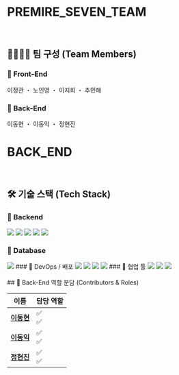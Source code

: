 # PREMIRE_SEVEN_TEAM
<br>

## 👨‍👩‍👧‍👦 팀 구성 (Team Members)
### 🔹 Front-End
이정관 ・ 노인영 ・ 이지희 ・ 추민해
### 🔹 Back-End
이동현 ・ 이동익 ・ 정현진
<br>

# BACK_END
<br>

## 🛠️ 기술 스택 (Tech Stack)
### 🔹 Backend
<img src="https://img.shields.io/badge/Java-007396?style=for-the-badge&logo=OpenJDK&logoColor=white"/> <img src="https://img.shields.io/badge/SpringBoot-6DB33F?style=for-the-badge&logo=SpringBoot&logoColor=white"/> <img src="https://img.shields.io/badge/SpringSecurity-6DB33F?style=for-the-badge&logo=springsecurity&logoColor=white"/> <img src="https://img.shields.io/badge/JPA-59666C?style=for-the-badge&logo=hibernate&logoColor=white"/> <img src="https://img.shields.io/badge/Redis-DC382D?style=for-the-badge&logo=redis&logoColor=white"/> 
### 🔹 Database
<img src="https://img.shields.io/badge/MySQL-4479A1?style=for-the-badge&logo=mysql&logoColor=white"/> 
### 🔹 DevOps / 배포
<img src="https://img.shields.io/badge/AWS EC2-FF9900?style=for-the-badge&logo=amazonec2&logoColor=white"/> <img src="https://img.shields.io/badge/AWS RDS-527FFF?style=for-the-badge&logo=amazonrds&logoColor=white"/> <img src="https://img.shields.io/badge/AWS S3-569A31?style=for-the-badge&logo=amazons3&logoColor=white"/> <img src="https://img.shields.io/badge/CodeDeploy-6DB33F?style=for-the-badge&logo=aws&logoColor=white"/>
### 🔹 협업 툴
<img src="https://img.shields.io/badge/Git-F05032?style=for-the-badge&logo=git&logoColor=white"/> <img src="https://img.shields.io/badge/GitHub-181717?style=for-the-badge&logo=github&logoColor=white"/> <img src="https://img.shields.io/badge/Notion-000000?style=for-the-badge&logo=notion&logoColor=white"/>
<br>
<br>
## 👥 Back-End 역할 분담 (Contributors & Roles)

| 이름 | 담당 역할 |
|------|------------|
| [**이동현**](https://github.com/soohofather) | ✅ <br>✅ |
| [**이동익**](https://github.com/teotaku) | ✅ <br>✅ |
| [**정현진**](https://github.com/doyulll) | ✅ <br>✅ |
